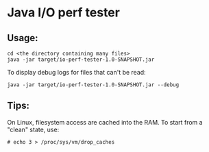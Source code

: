 # Java I/O perf tester

## Usage:
```
cd <the directory containing many files>
java -jar target/io-perf-tester-1.0-SNAPSHOT.jar
```

To display debug logs for files that can't be read:
```
java -jar target/io-perf-tester-1.0-SNAPSHOT.jar --debug
```


## Tips:

On Linux, filesystem access are cached into the RAM. To start from a "clean" state, use:

```
# echo 3 > /proc/sys/vm/drop_caches
```
